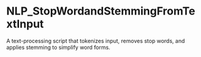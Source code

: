 # NLP_StopWordandStemmingFromTextInput
A text-processing script that tokenizes input, removes stop words, and applies stemming to simplify word forms.
